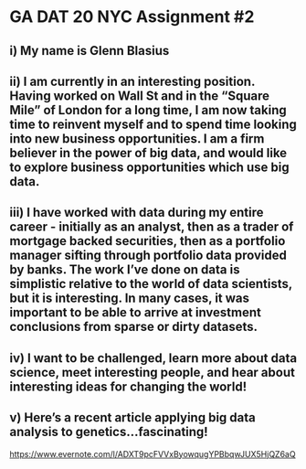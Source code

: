 # GA DAT 20 NYC Assignment #2

## i) My name is Glenn Blasius

## ii) I am currently in an interesting position.  Having worked on Wall St and in the “Square Mile” of London for a long time, I am now taking time to reinvent myself and to spend time looking into new business opportunities.  I am a firm believer in the power of big data, and would like to explore business opportunities which use big data.   

## iii) I have worked with data during my entire career - initially as an analyst, then as a trader of mortgage backed securities, then as a portfolio manager sifting through portfolio data provided by banks.    The work I’ve done on data is simplistic relative to the world of data scientists, but it is interesting.   In many cases, it was important to be able to arrive at investment conclusions from sparse or dirty datasets.   

## iv) I want to be challenged, learn more about data science, meet interesting people, and hear about interesting ideas for changing the world!

## v) Here’s a recent article applying big data analysis to genetics…fascinating!

https://www.evernote.com/l/ADXT9pcFVVxByowqugYPBbqwJUX5HjQZ6aQ